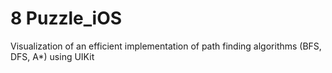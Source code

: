 # 8 Puzzle_iOS
Visualization of an efficient implementation of path finding algorithms (BFS, DFS, A*) using UIKit

<a href="https://imgflip.com/gif/4mwh3a">
